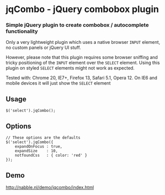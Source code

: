 # jqCombo - jQuery combobox plugin

### Simple jQuery plugin to create combobox / autocomplete functionality

Only a very lightweight plugin which uses a native browser `INPUT` element,
no custom panels or jQuery UI stuff.

However, please note that this plugin requires some browser sniffing and
tricky positioning of the `INPUT` element over the `SELECT` element. Using
this plugin on styled `SELECT` elements might not work as expected.

Tested with: Chrome 20, IE7+, Firefox 13, Safari 5.1, Opera 12.
On IE6 and mobile devices it will just show the `SELECT` element

## Usage
	
    $('select').jqCombo();

## Options

    // These options are the defaults
    $('select').jqCombo({
        expandOnFocus : true,
        expandSize    : 10,
        notfoundCss   : { color: 'red' }
    });

## Demo

http://nabble.nl/demo/jqcombo/index.html